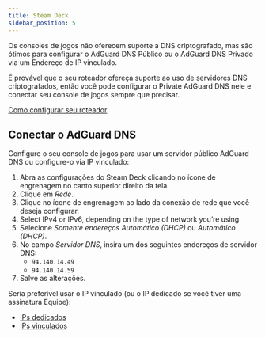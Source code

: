 ```yaml
---
title: Steam Deck
sidebar_position: 5
---
```


Os consoles de jogos não oferecem suporte a DNS criptografado, mas são ótimos para configurar o AdGuard DNS Público ou o AdGuard DNS Privado via um Endereço de IP vinculado.

É provável que o seu roteador ofereça suporte ao uso de servidores DNS criptografados, então você pode configurar o Private AdGuard DNS nele e conectar seu console de jogos sempre que precisar.

[Como configurar seu roteador](/private-dns/connect-devices/routers/routers.md)

## Conectar o AdGuard DNS

Configure o seu console de jogos para usar um servidor público AdGuard DNS ou configure-o via IP vinculado:

1. Abra as configurações do Steam Deck clicando no ícone de engrenagem no canto superior direito da tela.
2. Clique em _Rede_.
3. Clique no ícone de engrenagem ao lado da conexão de rede que você deseja configurar.
4. Select IPv4 or IPv6, depending on the type of network you’re using.
5. Selecione _Somente endereços Automático (DHCP)_ ou _Automático (DHCP)_.
6. No campo _Servidor DNS_, insira um dos seguintes endereços de servidor DNS:
   - `94.140.14.49`
   - `94.140.14.59`
7. Salve as alterações.

Seria preferível usar o IP vinculado (ou o IP dedicado se você tiver uma assinatura Equipe):

- [IPs dedicados](/private-dns/connect-devices/other-options/dedicated-ip.md)
- [IPs vinculados](/private-dns/connect-devices/other-options/linked-ip.md)

